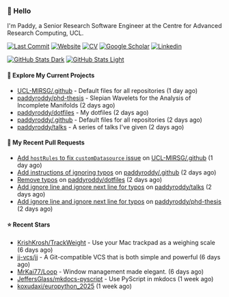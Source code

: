 ### 👋 Hello

I'm Paddy, a Senior Research Software Engineer at the Centre for Advanced
Research Computing, UCL.

[![Last Commit](https://img.shields.io/github/last-commit/paddyroddy/paddyroddy/main?label=updated)](https://github.com/paddyroddy)
[![Website](https://img.shields.io/badge/GitHub%20Pages-222?logo=githubpages&logoColor=fff&style=for-the-badge&style=flat)](https://paddyroddy.github.io)
[![CV](https://img.shields.io/badge/CV-PDF-pink.svg)](https://paddyroddy.github.io/cv)
[![Google Scholar](https://img.shields.io/badge/Google%20Scholar-4285F4?logo=googlescholar&logoColor=fff&style=for-the-badge&style=flat)](https://scholar.google.com/citations?user=OFigHUwAAAAJ)
[![Linkedin](https://img.shields.io/badge/LinkedIn-0A66C2?logo=linkedin&logoColor=fff&style=for-the-badge&style=flat)](https://www.linkedin.com/in/patrickjamesroddy)

[![GitHub Stats Dark](https://github-readme-stats-paddyroddy.vercel.app/api?username=paddyroddy&disable_animations=true&hide_border=true&hide_title=true&include_all_commits=true&rank_icon=github&show=prs_merged,reviews&show_icons=true&theme=tokyonight)](https://github.com/paddyroddy/paddyroddy#gh-dark-mode-only)
[![GitHub Stats Light](https://github-readme-stats-paddyroddy.vercel.app/api?username=paddyroddy&disable_animations=true&hide_border=true&hide_title=true&include_all_commits=true&rank_icon=github&show=prs_merged,reviews&show_icons=true&theme=default)](https://github.com/paddyroddy/paddyroddy#gh-light-mode-only)

#### 👷 Explore My Current Projects

- [UCL-MIRSG/.github](https://github.com/UCL-MIRSG/.github) - Default files for all repositories
  (1 day ago)
- [paddyroddy/phd-thesis](https://github.com/paddyroddy/phd-thesis) - Slepian Wavelets for the Analysis of Incomplete Manifolds
  (2 days ago)
- [paddyroddy/dotfiles](https://github.com/paddyroddy/dotfiles) - My dotfiles
  (2 days ago)
- [paddyroddy/.github](https://github.com/paddyroddy/.github) - Default files for all repositories
  (2 days ago)
- [paddyroddy/talks](https://github.com/paddyroddy/talks) - A series of talks I&#39;ve given
  (2 days ago)

#### 🔨 My Recent Pull Requests

- [Add `hostRules` to fix `customDatasource` issue](https://github.com/UCL-MIRSG/.github/pull/192) on [UCL-MIRSG/.github](https://github.com/UCL-MIRSG/.github)
  (1 day ago)
- [Add instructions of ignoring typos](https://github.com/paddyroddy/.github/pull/313) on [paddyroddy/.github](https://github.com/paddyroddy/.github)
  (2 days ago)
- [Remove typos](https://github.com/paddyroddy/dotfiles/pull/95) on [paddyroddy/dotfiles](https://github.com/paddyroddy/dotfiles)
  (2 days ago)
- [Add ignore line and ignore next line for typos](https://github.com/paddyroddy/talks/pull/107) on [paddyroddy/talks](https://github.com/paddyroddy/talks)
  (2 days ago)
- [Add ignore line and ignore next line for typos](https://github.com/paddyroddy/phd-thesis/pull/65) on [paddyroddy/phd-thesis](https://github.com/paddyroddy/phd-thesis)
  (2 days ago)

#### ⭐ Recent Stars

- [KrishKrosh/TrackWeight](https://github.com/KrishKrosh/TrackWeight) - Use your Mac trackpad as a weighing scale
  (6 days ago)
- [jj-vcs/jj](https://github.com/jj-vcs/jj) - A Git-compatible VCS that is both simple and powerful
  (6 days ago)
- [MrKai77/Loop](https://github.com/MrKai77/Loop) - Window management made elegant.
  (6 days ago)
- [JeffersGlass/mkdocs-pyscript](https://github.com/JeffersGlass/mkdocs-pyscript) - Use PyScript in mkdocs
  (1 week ago)
- [koxudaxi/europython_2025](https://github.com/koxudaxi/europython_2025)
  (1 week ago)
